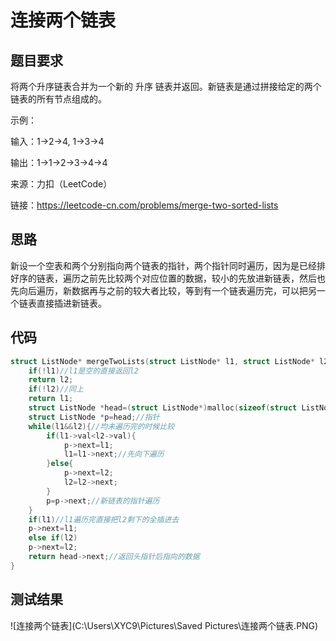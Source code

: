 # 连接两个链表

## 题目要求

将两个升序链表合并为一个新的 升序 链表并返回。新链表是通过拼接给定的两个链表的所有节点组成的。 

示例：

输入：1->2->4, 1->3->4

输出：1->1->2->3->4->4

来源：力扣（LeetCode）

链接：https://leetcode-cn.com/problems/merge-two-sorted-lists

## 思路

新设一个空表和两个分别指向两个链表的指针，两个指针同时遍历，因为是已经排好序的链表，遍历之前先比较两个对应位置的数据，较小的先放进新链表，然后也先向后遍历，新数据再与之前的较大者比较，等到有一个链表遍历完，可以把另一个链表直接插进新链表。

## 代码

```c
struct ListNode* mergeTwoLists(struct ListNode* l1, struct ListNode* l2){
    if(!l1)//l1是空的直接返回l2
    return l2;
    if(!l2)//同上
    return l1;
    struct ListNode *head=(struct ListNode*)malloc(sizeof(struct ListNode));//申请新链表
    struct ListNode *p=head;//指针
    while(l1&&l2){//均未遍历完的时候比较
        if(l1->val<l2->val){
            p->next=l1;
            l1=l1->next;//先向下遍历
        }else{
            p->next=l2;
            l2=l2->next;
        }
        p=p->next;//新链表的指针遍历
    }
    if(l1)//l1遍历完直接把l2剩下的全插进去
    p->next=l1;
    else if(l2)
    p->next=l2;
    return head->next;//返回头指针后指向的数据
}
```

## 测试结果

![连接两个链表](C:\Users\XYC9\Pictures\Saved Pictures\连接两个链表.PNG)